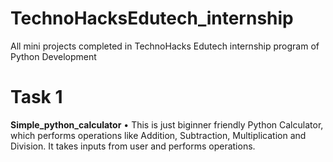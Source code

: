 # TechnoHacksEdutech_internship
All mini projects completed in TechnoHacks Edutech internship program of Python Development


# Task 1
**Simple_python_calculator**
• This is just biginner friendly Python Calculator,
which performs operations like Addition, Subtraction, Multiplication and Division.
It takes inputs from user and performs operations.

